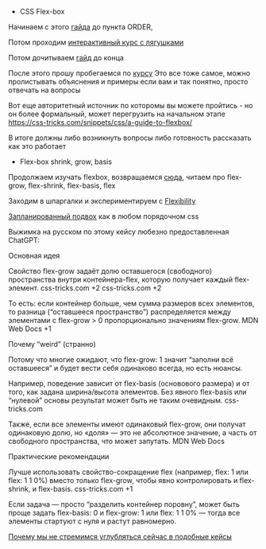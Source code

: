* CSS Flex-box

Начинаем с этого  [гайда](https://doka.guide/css/flexbox-guide/)
до пункта ORDER,

Потом проходим [интерактивный курс с лягушками](https://flexboxfroggy.com/)

Потом дочитываем [гайд](https://doka.guide/css/flexbox-guide/) до конца

После этого прошу пробегаемся по [курсу](https://www.w3schools.com/css/css3_flexbox.asp)
Это все тоже самое, можно пролистывать объяснения и примеры если вам и так понятно, просто отвечать на вопросы

Вот еще авторитетный источник по которомы вы можете пройтись - но он более формальный, 
может перегрузить на начальном этапе https://css-tricks.com/snippets/css/a-guide-to-flexbox/

В итоге должны либо возникнуть вопросы либо готовность рассказать как это работает

* Flex-box shrink, grow, basis

Продолжаем изучать flexbox, возвращаемся [сюда](https://doka.guide/css/flexbox-guide/), читаем про flex-grow, flex-shrink, flex-basis, flex

Заходим в шпаргалки и экспериментируем с [Flexibility](https://yoksel.github.io/flex-cheatsheet/#section-flex-grow)

[Запланированный подвох](https://css-tricks.com/flex-grow-is-weird/) как в любом порядочном css

Выжимка на русском по этому кейсу любезно предоставленная ChatGPT:

Основная идея

Свойство flex-grow задаёт долю оставшегося (свободного) пространства внутри контейнера-flex, которую получает каждый flex-элемент. 
css-tricks.com
+2
css-tricks.com
+2

То есть: если контейнер больше, чем сумма размеров всех элементов, то разница (“оставшееся пространство”) распределяется между элементами с flex-grow > 0 пропорционально значениям flex-grow. 
MDN Web Docs
+1

Почему “weird” (странно)

Потому что многие ожидают, что flex-grow: 1 значит “заполни всё оставшееся” и будет вести себя одинаково всегда, но есть нюансы.

Например, поведение зависит от flex-basis (основового размера) и от того, как задана ширина/высота элементов. Без явного flex-basis или “нулевой” основы результат может быть не таким очевидным. 
css-tricks.com

Также, если все элементы имеют одинаковый flex-grow, они получат одинаковую долю, но «доля» — это не абсолютное значение, а часть от свободного пространства, что может запутать. 
MDN Web Docs

Практические рекомендации

Лучше использовать свойство-сокращение flex (например, flex: 1 или flex: 1 1 0%) вместо только flex-grow, чтобы явно контролировать и flex-shrink, и flex-basis. 
css-tricks.com
+1

Если задача — просто “разделить контейнер поровну”, может быть проще задать flex-basis: 0 и flex-grow: 1 или flex: 1 1 0% — тогда все элементы стартуют с нуля и растут равномерно.

[Почему мы не стремимся углубляться сейчас в подобные кейсы](https://www.linkedin.com/posts/mikhail-bobryshev-05547311b_flex-grow-is-weird-or-is-it-activity-7387239713767690240-0BoZ?utm_source=share&utm_medium=member_desktop&rcm=ACoAAB3Ka4EBwdKnauJMFLi6a9EPOzlH9Fk7Ex4)
